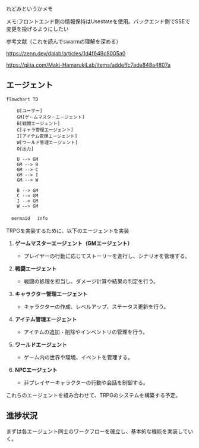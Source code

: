 れどみというかメモ

メモ:フロントエンド側の情報保持はUsestateを使用。バックエンド側でSSEで変更を投げるようにしたい

参考文献（これを読んでswarmの理解を深める）

https://zenn.dev/dalab/articles/1d4f649c8005a0

https://qiita.com/Maki-HamarukiLab/items/addeffc7ade848a4807a

## エージェント

```mermaid
flowchart TD

    U[ユーザー]
    GM[ゲームマスターエージェント]
    B[戦闘エージェント]
    C[キャラ管理エージェント]
    I[アイテム管理エージェント]
    W[ワールド管理エージェント]
    O[出力]

    U --> GM
    GM --> B
    GM --> C
    GM --> I
    GM --> W

    B --> GM
    C --> GM
    I --> GM
    W --> GM
```

　```mermaid
　info
　```


TRPGを実装するために、以下のエージェントを実装

1. **ゲームマスターエージェント（GMエージェント）**
   - プレイヤーの行動に応じてストーリーを進行し、シナリオを管理する。

2. **戦闘エージェント**
   - 戦闘の処理を担当し、ダメージ計算や結果の判定を行う。

3. **キャラクター管理エージェント**
   - キャラクターの作成、レベルアップ、ステータス更新を行う。

4. **アイテム管理エージェント**
   - アイテムの追加・削除やインベントリの管理を行う。

5. **ワールドエージェント**
   - ゲーム内の世界や環境、イベントを管理する。

6. **NPCエージェント**
   - 非プレイヤーキャラクターの行動や会話を制御する。

これらのエージェントを組み合わせて、TRPGのシステムを構築する予定。

## 進捗状況
まずは各エージェント同士のワークフローを確立し、基本的な機能を実装していく。
